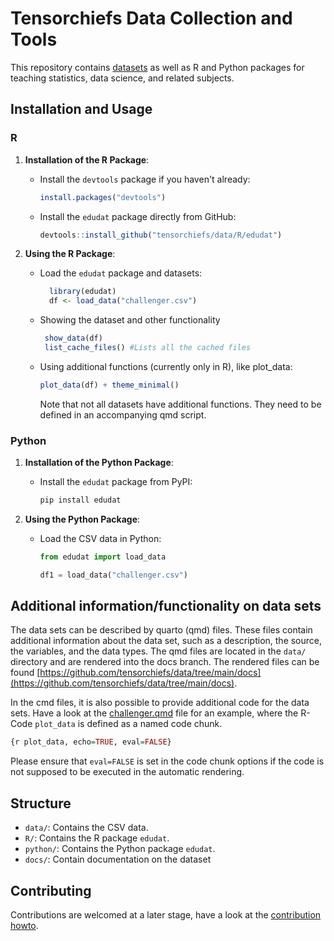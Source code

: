 # Tensorchiefs Data Collection and Tools

This repository contains [datasets](https://github.com/tensorchiefs/data/blob/main/docs/) as well as R and Python packages for teaching statistics, data science, and related subjects.


## Installation and Usage

### R

1.  **Installation of the R Package**:
    -   Install the `devtools` package if you haven't already:
        ``` r
        install.packages("devtools")
        ```
    
    -   Install the `edudat` package directly from GitHub:
    
        ``` r
        devtools::install_github("tensorchiefs/data/R/edudat")
        ```

2.  **Using the R Package**:

    -   Load the `edudat` package and datasets:
          ```R
            library(edudat)
            df <- load_data("challenger.csv")
          ```
    -   Showing the dataset and other functionality
          ```R
           show_data(df)
           list_cache_files() #Lists all the cached files
          ```
    -   Using additional functions (currently only in R), like plot_data:
          ```R
          plot_data(df) + theme_minimal()
          ```
        Note that not all datasets have additional functions. They need to be defined in an accompanying qmd script.

### Python

1.  **Installation of the Python Package**:
    -   Install the `edudat` package from PyPI:

        ``` bash
        pip install edudat
        ```
2.  **Using the Python Package**:
    -   Load the CSV data in Python:

        ``` python
        from edudat import load_data

        df1 = load_data("challenger.csv")
        ```

## Additional information/functionality on data sets

The data sets can be described by quarto (qmd) files. These files contain additional information about the data set, such as a description, the source, the variables, and the data types. The qmd files are located in the `data/` directory and are rendered into the docs branch. The rendered files can be found [https://github.com/tensorchiefs/data/tree/main/docs](https://github.com/tensorchiefs/data/tree/main/docs).


In the cmd files, it is also possible to provide additional code for the data sets. Have a look at the [challenger.qmd](https://github.com/tensorchiefs/data/blob/main/data/challenger.qmd) file for an example, where the R-Code `plot_data` is defined as a named code chunk.

``` r
{r plot_data, echo=TRUE, eval=FALSE}
```

Please ensure that `eval=FALSE` is set in the code chunk options if the code is not supposed to be executed in the automatic rendering.

## Structure

-   `data/`: Contains the CSV data.
-   `R/`: Contains the R package `edudat`.
-   `python/`: Contains the Python package `edudat`.
-   `docs/`: Contain documentation on the dataset

## Contributing

Contributions are welcomed at a later stage, have a look at the [contribution howto](CONTRIBUTING.md).
